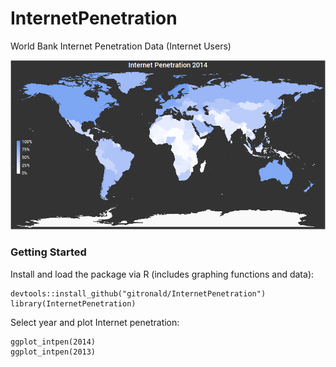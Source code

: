 # InternetPenetration
World Bank Internet Penetration Data (Internet Users)

![Internet Penetration 2014][42]

[42]: images/2014.png "Internet Penetration 2014"

### Getting Started
Install and load the package via R (includes graphing functions and data):
```
devtools::install_github("gitronald/InternetPenetration")
library(InternetPenetration)
```
Select year and plot Internet penetration:
```
ggplot_intpen(2014)
ggplot_intpen(2013)

```
